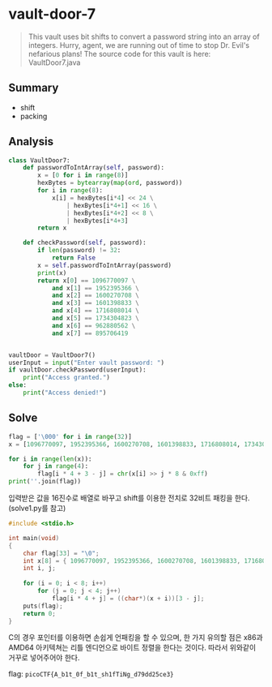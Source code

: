 # vault-door-7
> This vault uses bit shifts to convert a password string into an array of integers. Hurry, agent, we are running out of time to stop Dr. Evil's nefarious plans! The source code for this vault is here: VaultDoor7.java

## Summary
* shift
* packing

## Analysis
``` python
class VaultDoor7:
    def passwordToIntArray(self, password):
        x = [0 for i in range(8)]
        hexBytes = bytearray(map(ord, password))
        for i in range(8):
            x[i] = hexBytes[i*4] << 24 \
                | hexBytes[i*4+1] << 16 \
                | hexBytes[i*4+2] << 8 \
                | hexBytes[i*4+3]
        return x

    def checkPassword(self, password):
        if len(password) != 32:
            return False
        x = self.passwordToIntArray(password)
        print(x)
        return x[0] == 1096770097 \
            and x[1] == 1952395366 \
            and x[2] == 1600270708 \
            and x[3] == 1601398833 \
            and x[4] == 1716808014 \
            and x[5] == 1734304823 \
            and x[6] == 962880562 \
            and x[7] == 895706419


vaultDoor = VaultDoor7()
userInput = input("Enter vault password: ")
if vaultDoor.checkPassword(userInput):
    print("Access granted.")
else:
    print("Access denied!")
```

## Solve
``` python
flag = ['\000' for i in range(32)]
x = [1096770097, 1952395366, 1600270708, 1601398833, 1716808014, 1734304823, 962880562, 895706419]

for i in range(len(x)):
    for j in range(4):
        flag[i * 4 + 3 - j] = chr(x[i] >> j * 8 & 0xff)
print(''.join(flag))
```
입력받은 값을 16진수로 배열로 바꾸고 shift를 이용한 전치로 32비트 패킹을 한다. (solve1.py를 참고)
``` c
#include <stdio.h>

int main(void)
{
	char flag[33] = "\0";
	int x[8] = { 1096770097, 1952395366, 1600270708, 1601398833, 1716808014, 1734304823, 962880562, 895706419 };
	int i, j;
	
	for (i = 0; i < 8; i++)
		for (j = 0; j < 4; j++)
			flag[i * 4 + j] = ((char*)(x + i))[3 - j];
	puts(flag);
	return 0;
}
```
C의 경우 포인터를 이용하면 손쉽게 언패킹을 할 수 있으며, 한 가지 유의할 점은 x86과 AMD64 아키텍쳐는 리틀 엔디언으로 바이트 정렬을 한다는 것이다. 따라서 위와같이 거꾸로 넣어주어야 한다.  

flag: `picoCTF{A_b1t_0f_b1t_sh1fTiNg_d79dd25ce3}`
